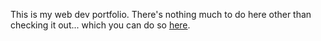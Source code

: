 This is my web dev portfolio. There's nothing much to do here other than checking it out... which you can do so [here](https://oatsprogramming-portfolio.vercel.app/).

